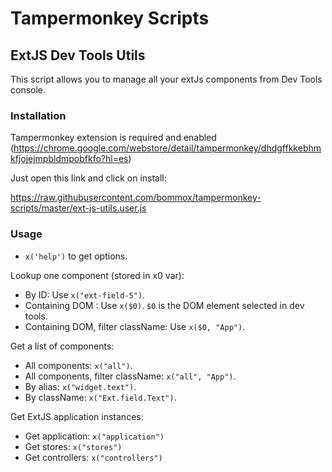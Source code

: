 # Tampermonkey Scripts

## ExtJS Dev Tools Utils

This script allows you to manage all your extJs components from Dev Tools console.

### Installation

Tampermonkey extension is required and enabled (https://chrome.google.com/webstore/detail/tampermonkey/dhdgffkkebhmkfjojejmpbldmpobfkfo?hl=es)

Just open this link and click on install:

 https://raw.githubusercontent.com/bommox/tampermonkey-scripts/master/ext-js-utils.user.js

### Usage

- `x('help')` to get options.
 
Lookup one component  (stored in x0  var):

- By ID: Use `x("ext-field-5")`. 
- Containing DOM : Use `x($0)`.  `$0` is the DOM element selected in dev tools.
- Containing DOM, filter className: Use `x($0, "App")`.

Get a list of components:

- All components: `x("all")`. 
- All components, filter className: `x("all", "App")`. 
- By alias: `x("widget.text")`. 
- By className: `x("Ext.field.Text")`. 

Get ExtJS application instances:

- Get application: `x("application")`
- Get stores: `x("stores")`
- Get controllers: `x("controllers")`